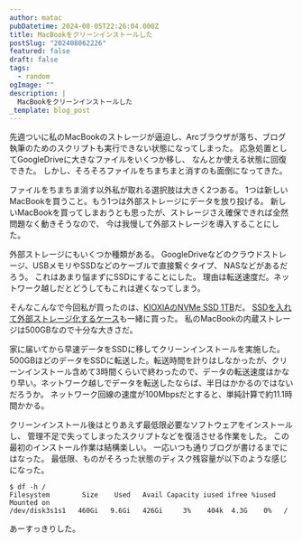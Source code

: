 ```yaml
---
author: matac
pubDatetime: 2024-08-05T22:26:04.000Z
title: MacBookをクリーンインストールした
postSlug: "202408062226"
featured: false
draft: false
tags:
  - random
ogImage: ""
description: |
  MacBookをクリーンインストールした
_template: blog_post
---
```


先週ついに私のMacBookのストレージが逼迫し、Arcブラウザが落ち、ブログ執筆のためのスクリプトも実行できない状態になってしまった。
応急処置としてGoogleDriveに大きなファイルをいくつか移し、
なんとか使える状態に回復できた。
しかし、そろそろファイルをちまちまと消すのも面倒になってきた。

ファイルをちまちま消す以外私が取れる選択肢は大きく2つある。
1つは新しいMacBookを買うこと。もう1つは外部ストレージにデータを放り投げる。
新しいMacBookを買ってしまおうとも思ったが、ストレージさえ確保できれば全然問題なく動きそうなので、
今は我慢して外部ストレージを導入することにした。

外部ストレージにもいくつか種類がある。
GoogleDriveなどのクラウドストレージ、USBメモリやSSDなどのケーブルで直接繋ぐタイプ、
NASなどがあるだろう。
これはあまり悩まずにSSDにすることにした。
理由は転送速度だ。ネットワーク越しだとどうしてもこれは遅くなってしまう。

そんなこんなで今回私が買ったのは、[KIOXIAのNVMe SSD 1TB](https://amzn.asia/d/dUetWRj)だ。
[SSDを入れて外部ストレージ化するケース](https://amzn.asia/d/g5Nnym1)も一緒に買った。
私のMacBookの内蔵ストレージは500GBなので十分な大きさだ。

家に届いてから早速データをSSDに移してクリーンインストールを実施した。
500GBほどのデータをSSDに転送した。転送時間を計りはしなかったが、クリーンインストール含めて3時間くらいで終わったので、データの転送速度はかなり早い。ネットワーク越しでデータを転送したならば、半日はかかるのではないだろうか。
ネットワーク回線の速度が100Mbpsだとすると、単純計算で約11.1時間かかる。

クリーンインストール後はとりあえず最低限必要なソフトウェアをインストールし、
管理不足で失ってしまったスクリプトなどを復活させる作業をした。
この最初のインストール作業は結構楽しい。
一応いつも通りブログが書けるまでにはなった。
最低限、ものがそろった状態のディスク残容量が以下のような感じになった。

```
$ df -h /
Filesystem        Size    Used   Avail Capacity iused ifree %iused  Mounted on
/dev/disk3s1s1   460Gi   9.6Gi   426Gi     3%    404k  4.3G    0%   /
```

あーすっきりした。